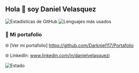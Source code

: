 ## Hola 👋 soy Daniel Velasquez
![Estadísticas de GitHub](https://github-readme-stats.vercel.app/api?username=Darkniel117&show_icons=true&theme=radical)
![Lenguajes más usados](https://github-readme-stats.vercel.app/api/top-langs/?username=Darkniel117&layout=compact&theme=dark&langs_count=6)

### 📂 Mi portafolio
🌐 [Ver mi portafolio] https://github.com/Darkniel117/Portafolio

🌐 LinkedIn: www.linkedin.com/in/danielvelasquezi

![Estado](https://img.shields.io/badge/status-Learning-181C14)
<!--
## Sobre mi
- 🎓 Actualmente soy estudiante del programa Tecnico en programacion de Software en el SENA.
- 💻 Soy un entusiasta del diseño web y programacion.

## Tecnologias
Aunque me encuentro en una etapa temprana de mi carrera, he tenido la oportunidad de adquirir algunos conocimientos en tecnologias como 
HTML, CSS, JavaScript, MySQL y MongoDB; las cuales practico dia a dia con algunos proyectos propios y de otras personas.

- 🌱 Actualmente estoy aprendiendo y fortaleciendo mis conocimientos en HTML, CSS, JavaScrit, GIT Y GITHUB, bases de datos MySQL y eventualmente 
pienso iniciar a aprender mas tecnologias a fines como frameworks y lo necesario para ser competente laboralmente.

![HTML](https://img.shields.io/badge/HTML-Intermediate-orange) 
![CSS](https://img.shields.io/badge/CSS-Advanced-blue)

## Proyectos de practica
1. https://github.com/Darkniel117/Rick-Morty
2. https://github.com/Darkniel117/proyecto
3. https://github.com/Darkniel117/ejercicios

- 📫 Correo de contacto: danield-117@outlook.com 
- 

-->
